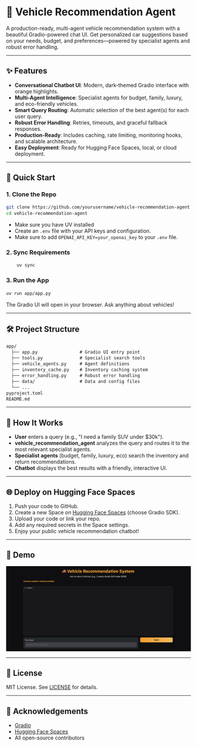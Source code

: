# 🚗 Vehicle Recommendation Agent

A production-ready, multi-agent vehicle recommendation system with a beautiful Gradio-powered chat UI. Get personalized car suggestions based on your needs, budget, and preferences—powered by specialist agents and robust error handling.

---

## ✨ Features

- **Conversational Chatbot UI**: Modern, dark-themed Gradio interface with orange highlights.
- **Multi-Agent Intelligence**: Specialist agents for budget, family, luxury, and eco-friendly vehicles.
- **Smart Query Routing**: Automatic selection of the best agent(s) for each user query.
- **Robust Error Handling**: Retries, timeouts, and graceful fallback responses.
- **Production-Ready**: Includes caching, rate limiting, monitoring hooks, and scalable architecture.
- **Easy Deployment**: Ready for Hugging Face Spaces, local, or cloud deployment.

---

## 🚀 Quick Start

### 1. Clone the Repo
```sh
git clone https://github.com/yourusername/vehicle-recommendation-agent.git
cd vehicle-recommendation-agent
```

- Make sure you have UV installed
- Create an `.env` file with your API keys and configuration.
- Make sure to add `OPENAI_API_KEY=your_openai_key` to your `.env` file.
### 2. Sync Requirements
```sh
    uv sync
```

### 3. Run the App
```sh
uv run app/app.py
```

The Gradio UI will open in your browser. Ask anything about vehicles!

---

## 🛠️ Project Structure

```
app/
  ├── app.py                # Gradio UI entry point
  ├── tools.py              # Specialist search tools
  ├── vehicle_agents.py     # Agent definitions
  ├── inventory_cache.py    # Inventory caching system
  ├── error_handling.py     # Robust error handling
  ├── data/                 # Data and config files
  └── ...
pyproject.toml
README.md
```

---

## 🤖 How It Works

- **User** enters a query (e.g., "I need a family SUV under $30k").
- **vehicle_recommendation_agent** analyzes the query and routes it to the most relevant specialist agents.
- **Specialist agents** (budget, family, luxury, eco) search the inventory and return recommendations.
- **Chatbot** displays the best results with a friendly, interactive UI.

---

## 🌐 Deploy on Hugging Face Spaces

1. Push your code to GitHub.
2. Create a new Space on [Hugging Face Spaces](https://huggingface.co/spaces) (choose Gradio SDK).
3. Upload your code or link your repo.
4. Add any required secrets in the Space settings.
5. Enjoy your public vehicle recommendation chatbot!

---

## 📸 Demo

![Vehicle Recommendation Agent Chatbot](vehicle_recommendation_agent_chatbot.png)

---

## 📄 License

MIT License. See [LICENSE](LICENSE) for details.

---

## 🙏 Acknowledgements

- [Gradio](https://gradio.app/)
- [Hugging Face Spaces](https://huggingface.co/spaces)
- All open-source contributors
